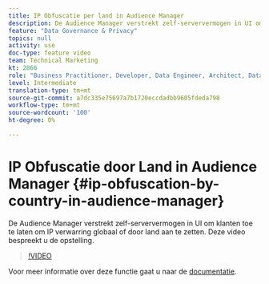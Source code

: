 ```yaml
---
title: IP Obfuscatie per land in Audience Manager
description: De Audience Manager verstrekt zelf-serververmogen in UI om klanten toe te laten om IP verwarring globaal of door land aan te zetten. Deze video bespreekt u de opstelling.
feature: "Data Governance & Privacy"
topics: null
activity: use
doc-type: feature video
team: Technical Marketing
kt: 2866
role: "Business Practitioner, Developer, Data Engineer, Architect, Data Architect, Administrator, Leader"
level: Intermediate
translation-type: tm+mt
source-git-commit: a7dc335e75697a7b1720eccdadbb9605fdeda798
workflow-type: tm+mt
source-wordcount: '100'
ht-degree: 0%

---
```



# IP Obfuscatie door Land in Audience Manager {#ip-obfuscation-by-country-in-audience-manager}

De Audience Manager verstrekt zelf-serververmogen in UI om klanten toe te laten om IP verwarring globaal of door land aan te zetten. Deze video bespreekt u de opstelling.

>[!VIDEO](https://video.tv.adobe.com/v/27218/?quality=9)

Voor meer informatie over deze functie gaat u naar de [documentatie](https://experiencecloud.adobe.com/resources/help/en_US/aam/ip-obfuscation.html).
